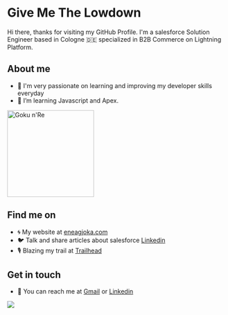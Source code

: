 # Give Me The Lowdown

Hi there, thanks for visiting my GitHub Profile. I'm a salesforce Solution Engineer based in Cologne 🇩🇪 specialized in B2B Commerce on Lightning Platform. 

## About me 
- 🔭 I'm very passionate on learning and improving my developer skills everyday
- 🌱 I’m learning Javascript and Apex.

<p align="left">
  <img src="https://i.imgur.com/znnK0Cw.png" width="200" title="Goku n'Re">
</p>

## Find me on
- 🌀 My website at [eneagjoka.com](https://eneagjoka.com)
- 🐦 Talk and share articles about salesforce [Linkedin](https://www.linkedin.com/in/eneagjoka/)
- 🎙️ Blazing my trail at [Trailhead](https://trailblazer.me/id/eneagjoka)

## Get in touch
- 📧 You can reach me at [Gmail](enea.gjoka@trailblazercgl.com) or [Linkedin](https://www.linkedin.com/in/eneagjoka/)

<p align="left">
    <img src="https://visitor-badge.laobi.icu/badge?page_id=eneag-sf" id="counter">
</p>
